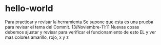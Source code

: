 # hello-world
Para practicar y revisar la herramienta
Se supone que esta es una prueba para revisar el tema del Commit. 13/Noviembre-11:11
Nuevas cosas debemos ajustar y revisar para verificar el funcionamiento de esto 
EL y ver mas colores amarillo, rojo, x y z
